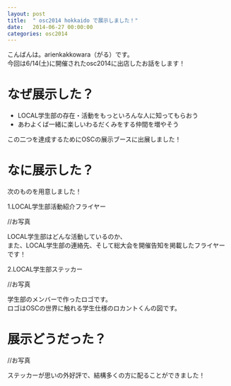 ```yaml
---
layout: post
title:  " osc2014 hokkaido で展示しました！"
date:   2014-06-27 00:00:00
categories: osc2014
---
```


こんばんは。arienkakkowara（がる）です。  
今回は6/14(土)に開催されたosc2014に出店したお話をします！
  
  
# なぜ展示した？  
  
* LOCAL学生部の存在・活動をもっといろんな人に知ってもらおう  
* あわよくば一緒に楽しいわるだくみをする仲間を増やそう  
  
この二つを達成するためにOSCの展示ブースに出展しました！  
  
  
# なに展示した？  
  
次のものを用意しました！  
  
1.LOCAL学生部活動紹介フライヤー  

//お写真

LOCAL学生部はどんな活動しているのか、  
また、LOCAL学生部の連絡先、そして総大会を開催告知を掲載したフライヤーです！  

2.LOCAL学生部ステッカー  
  
//お写真

学生部のメンバーで作ったロゴです。  
ロゴはOSCの世界に触れる学生仕様のロカントくんの図です。  
  
# 展示どうだった？  

//お写真


ステッカーが思いの外好評で、結構多くの方に配ることができました！  



